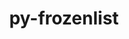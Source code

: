 ---
title: "py-frozenlist"
layout: cache
categories: [package, develop]
meta: {"versions": ["1.3.1"], "compilers": ["apple-clang@=14.0.0", "apple-clang@=14.0.3", "gcc@=11.3.0", "gcc@=7.3.1"], "oss": ["amzn2", "ubuntu22.04", "ventura"], "platforms": ["darwin", "linux"], "targets": ["aarch64", "ivybridge", "x86_64_v3", "x86_64_v4"], "stacks": ["ml-darwin-aarch64-mps", "ml-linux-x86_64-cpu", "ml-linux-x86_64-cuda", "ml-linux-x86_64-rocm", "root"], "num_specs": 15, "num_specs_by_stack": {"ml-darwin-aarch64-mps": 3, "root": 15, "ml-linux-x86_64-rocm": 4, "ml-linux-x86_64-cpu": 4, "ml-linux-x86_64-cuda": 4}}
spec_details: [{"hash": "xlghnugz2a7bkwzwnok4hk2iazucqs5u", "compiler": "apple-clang@=14.0.0", "versions": ["1.3.1"], "os": "ventura", "platform": "darwin", "target": "aarch64", "variants": ["build_system=python_pip"], "stacks": ["ml-darwin-aarch64-mps", "root"], "size": "-", "tarball": "https://binaries.spack.io/develop/build_cache/darwin-ventura-aarch64/apple-clang-14.0.0/py-frozenlist-1.3.1/darwin-ventura-aarch64-apple-clang-14.0.0-py-frozenlist-1.3.1-xlghnugz2a7bkwzwnok4hk2iazucqs5u.spack"}, {"hash": "lkopuduv4ufet37ckq5mmistkdksjknd", "compiler": "apple-clang@=14.0.0", "versions": ["1.3.1"], "os": "ventura", "platform": "darwin", "target": "aarch64", "variants": ["build_system=python_pip"], "stacks": ["ml-darwin-aarch64-mps", "root"], "size": "-", "tarball": "https://binaries.spack.io/develop/build_cache/darwin-ventura-aarch64/apple-clang-14.0.0/py-frozenlist-1.3.1/darwin-ventura-aarch64-apple-clang-14.0.0-py-frozenlist-1.3.1-lkopuduv4ufet37ckq5mmistkdksjknd.spack"}, {"hash": "5szv4dysezztencp5kn7wvt3k7oiozmz", "compiler": "apple-clang@=14.0.3", "versions": ["1.3.1"], "os": "ventura", "platform": "darwin", "target": "aarch64", "variants": ["build_system=python_pip"], "stacks": ["ml-darwin-aarch64-mps", "root"], "size": "-", "tarball": "https://binaries.spack.io/develop/build_cache/darwin-ventura-aarch64/apple-clang-14.0.3/py-frozenlist-1.3.1/darwin-ventura-aarch64-apple-clang-14.0.3-py-frozenlist-1.3.1-5szv4dysezztencp5kn7wvt3k7oiozmz.spack"}, {"hash": "bwpasyhis7z5hj3lncxv246qja4ofz57", "compiler": "gcc@=7.3.1", "versions": ["1.3.1"], "os": "amzn2", "platform": "linux", "target": "ivybridge", "variants": ["build_system=python_pip"], "stacks": ["root"], "size": "-", "tarball": "https://binaries.spack.io/develop/build_cache/linux-amzn2-ivybridge/gcc-7.3.1/py-frozenlist-1.3.1/linux-amzn2-ivybridge-gcc-7.3.1-py-frozenlist-1.3.1-bwpasyhis7z5hj3lncxv246qja4ofz57.spack"}, {"hash": "qjfu6w2idz2grrkeix7kobiebbysfs27", "compiler": "gcc@=7.3.1", "versions": ["1.3.1"], "os": "amzn2", "platform": "linux", "target": "ivybridge", "variants": ["build_system=python_pip"], "stacks": ["root"], "size": "-", "tarball": "https://binaries.spack.io/develop/build_cache/linux-amzn2-ivybridge/gcc-7.3.1/py-frozenlist-1.3.1/linux-amzn2-ivybridge-gcc-7.3.1-py-frozenlist-1.3.1-qjfu6w2idz2grrkeix7kobiebbysfs27.spack"}, {"hash": "gufwxmutfp75uyocierunpk6lv4qyynj", "compiler": "gcc@=7.3.1", "versions": ["1.3.1"], "os": "amzn2", "platform": "linux", "target": "ivybridge", "variants": ["build_system=python_pip"], "stacks": ["root"], "size": "-", "tarball": "https://binaries.spack.io/develop/build_cache/linux-amzn2-ivybridge/gcc-7.3.1/py-frozenlist-1.3.1/linux-amzn2-ivybridge-gcc-7.3.1-py-frozenlist-1.3.1-gufwxmutfp75uyocierunpk6lv4qyynj.spack"}, {"hash": "u3c6e4ruudmf7thlf7tdbjcjuj2t7hho", "compiler": "gcc@=7.3.1", "versions": ["1.3.1"], "os": "amzn2", "platform": "linux", "target": "x86_64_v3", "variants": [], "stacks": ["root"], "size": "-", "tarball": "https://binaries.spack.io/develop/build_cache/linux-amzn2-x86_64_v3/gcc-7.3.1/py-frozenlist-1.3.1/linux-amzn2-x86_64_v3-gcc-7.3.1-py-frozenlist-1.3.1-u3c6e4ruudmf7thlf7tdbjcjuj2t7hho.spack"}, {"hash": "mqcylt5bi3raq2om77j3lsfsbmpoln5u", "compiler": "gcc@=7.3.1", "versions": ["1.3.1"], "os": "amzn2", "platform": "linux", "target": "x86_64_v3", "variants": ["build_system=python_pip"], "stacks": ["root"], "size": "-", "tarball": "https://binaries.spack.io/develop/build_cache/linux-amzn2-x86_64_v3/gcc-7.3.1/py-frozenlist-1.3.1/linux-amzn2-x86_64_v3-gcc-7.3.1-py-frozenlist-1.3.1-mqcylt5bi3raq2om77j3lsfsbmpoln5u.spack"}, {"hash": "2ccbd2eznt6oj36po33cq4uv3ikdbf5o", "compiler": "gcc@=7.3.1", "versions": ["1.3.1"], "os": "amzn2", "platform": "linux", "target": "x86_64_v3", "variants": ["build_system=python_pip"], "stacks": ["root"], "size": "-", "tarball": "https://binaries.spack.io/develop/build_cache/linux-amzn2-x86_64_v3/gcc-7.3.1/py-frozenlist-1.3.1/linux-amzn2-x86_64_v3-gcc-7.3.1-py-frozenlist-1.3.1-2ccbd2eznt6oj36po33cq4uv3ikdbf5o.spack"}, {"hash": "yquwr34ffrhijgjtzg77wus23gzaacct", "compiler": "gcc@=7.3.1", "versions": ["1.3.1"], "os": "amzn2", "platform": "linux", "target": "x86_64_v3", "variants": [], "stacks": ["root"], "size": "-", "tarball": "https://binaries.spack.io/develop/build_cache/linux-amzn2-x86_64_v3/gcc-7.3.1/py-frozenlist-1.3.1/linux-amzn2-x86_64_v3-gcc-7.3.1-py-frozenlist-1.3.1-yquwr34ffrhijgjtzg77wus23gzaacct.spack"}, {"hash": "ce2lal2zktuwqmacdpqozr4gywwbqpxs", "compiler": "gcc@=7.3.1", "versions": ["1.3.1"], "os": "amzn2", "platform": "linux", "target": "x86_64_v4", "variants": [], "stacks": ["root"], "size": "-", "tarball": "https://binaries.spack.io/develop/build_cache/linux-amzn2-x86_64_v4/gcc-7.3.1/py-frozenlist-1.3.1/linux-amzn2-x86_64_v4-gcc-7.3.1-py-frozenlist-1.3.1-ce2lal2zktuwqmacdpqozr4gywwbqpxs.spack"}, {"hash": "2s7fljfxehzbo2jgisr4lminfukvorqe", "compiler": "gcc@=11.3.0", "versions": ["1.3.1"], "os": "ubuntu22.04", "platform": "linux", "target": "x86_64_v3", "variants": ["build_system=python_pip"], "stacks": ["ml-linux-x86_64-rocm", "ml-linux-x86_64-cpu", "ml-linux-x86_64-cuda", "root"], "size": "-", "tarball": "https://binaries.spack.io/develop/build_cache/linux-ubuntu22.04-x86_64_v3/gcc-11.3.0/py-frozenlist-1.3.1/linux-ubuntu22.04-x86_64_v3-gcc-11.3.0-py-frozenlist-1.3.1-2s7fljfxehzbo2jgisr4lminfukvorqe.spack"}, {"hash": "e4erggccq6quc4fjxl57lvy5i55kp3xh", "compiler": "gcc@=11.3.0", "versions": ["1.3.1"], "os": "ubuntu22.04", "platform": "linux", "target": "x86_64_v3", "variants": ["build_system=python_pip"], "stacks": ["ml-linux-x86_64-rocm", "ml-linux-x86_64-cpu", "ml-linux-x86_64-cuda", "root"], "size": "-", "tarball": "https://binaries.spack.io/develop/build_cache/linux-ubuntu22.04-x86_64_v3/gcc-11.3.0/py-frozenlist-1.3.1/linux-ubuntu22.04-x86_64_v3-gcc-11.3.0-py-frozenlist-1.3.1-e4erggccq6quc4fjxl57lvy5i55kp3xh.spack"}, {"hash": "2x4xoklfacbgcmz2pt36sfekbhuxdrvt", "compiler": "gcc@=11.3.0", "versions": ["1.3.1"], "os": "ubuntu22.04", "platform": "linux", "target": "x86_64_v3", "variants": ["build_system=python_pip"], "stacks": ["ml-linux-x86_64-rocm", "ml-linux-x86_64-cpu", "ml-linux-x86_64-cuda", "root"], "size": "-", "tarball": "https://binaries.spack.io/develop/build_cache/linux-ubuntu22.04-x86_64_v3/gcc-11.3.0/py-frozenlist-1.3.1/linux-ubuntu22.04-x86_64_v3-gcc-11.3.0-py-frozenlist-1.3.1-2x4xoklfacbgcmz2pt36sfekbhuxdrvt.spack"}, {"hash": "rnqjeld57xcw77u3h7ol46yeer2rg6cf", "compiler": "gcc@=11.3.0", "versions": ["1.3.1"], "os": "ubuntu22.04", "platform": "linux", "target": "x86_64_v3", "variants": ["build_system=python_pip"], "stacks": ["ml-linux-x86_64-rocm", "ml-linux-x86_64-cpu", "ml-linux-x86_64-cuda", "root"], "size": "-", "tarball": "https://binaries.spack.io/develop/build_cache/linux-ubuntu22.04-x86_64_v3/gcc-11.3.0/py-frozenlist-1.3.1/linux-ubuntu22.04-x86_64_v3-gcc-11.3.0-py-frozenlist-1.3.1-rnqjeld57xcw77u3h7ol46yeer2rg6cf.spack"}]
---